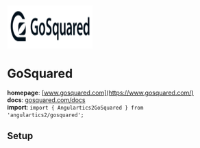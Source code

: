 <img 
    src="../../../assets/svg/gosquared.svg" 
    alt="GoSquared logo"
    height="100px"
    width="200px" />

# GoSquared
__homepage__: [www.gosquared.com](https://www.gosquared.com/)  
__docs__: [gosquared.com/docs](https://gosquared.com/docs)  
__import__: `import { Angulartics2GoSquared } from 'angulartics2/gosquared';`  

## Setup
